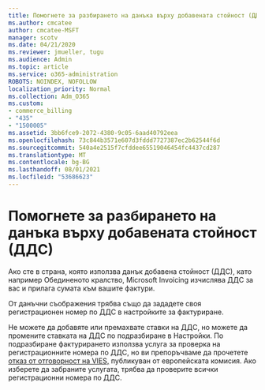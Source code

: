 ```yaml
---
title: Помогнете за разбирането на данъка върху добавената стойност (ДДС)
ms.author: cmcatee
author: cmcatee-MSFT
manager: scotv
ms.date: 04/21/2020
ms.reviewer: jmueller, tugu
ms.audience: Admin
ms.topic: article
ms.service: o365-administration
ROBOTS: NOINDEX, NOFOLLOW
localization_priority: Normal
ms.collection: Adm_O365
ms.custom:
- commerce_billing
- "435"
- "1500005"
ms.assetid: 3bb6fce9-2072-4380-9c05-6aad40792eea
ms.openlocfilehash: 73c844b3571e607d3fddd7727387ec2b62544f6d
ms.sourcegitcommit: 540a4e2515f7cfddee65519046454fc4437cd287
ms.translationtype: MT
ms.contentlocale: bg-BG
ms.lasthandoff: 08/01/2021
ms.locfileid: "53686623"
---
```

# <a name="help-understanding-value-added-tax-vat"></a>Помогнете за разбирането на данъка върху добавената стойност (ДДС)

Ако сте в страна, която използва данък добавена стойност (ДДС), като например Обединеното кралство, Microsoft Invoicing изчислява ДДС за вас и прилага сумата към вашите фактури.
  
От данъчни съображения трябва също да зададете своя регистрационен номер по ДДС в настройките за фактуриране.
  
Не можете да добавяте или премахвате ставки на ДДС, но можете да промените ставката на ДДС по подразбиране в Настройки. По подразбиране фактурирането използва услуга за проверка на регистрационните номера по ДДС, но ви препоръчваме да прочетете [отказ от отговорност на VIES,](https://go.microsoft.com/fwlink/?LinkID=841741) публикуван от европейската комисия. Ако изберете да забраните услугата, трябва да проверите всички регистрационни номера по ДДС.